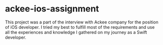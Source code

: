 # ackee-ios-assignment

This project was a part of the interview with Ackee company for the position of iOS developer. 
I tried my best to fulfill most of the requirements and use all the experiences and knowledge I gathered on my journey as a Swift developer.
